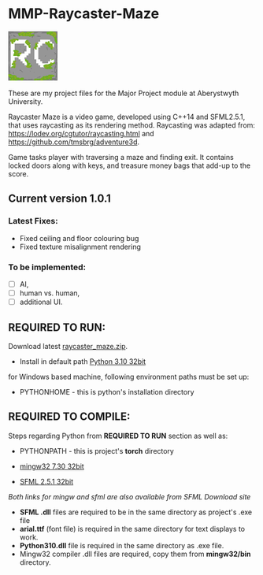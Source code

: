 # MMP-Raycaster-Maze
![Raycaster Maze](clion_project/resources/textures/icon.png)

These are my project files for the Major Project module at Aberystwyth University.

Raycaster Maze is a video game, developed using C++14 and SFML2.5.1, that uses raycasting as its rendering method. Raycasting was adapted from: https://lodev.org/cgtutor/raycasting.html
and
https://github.com/tmsbrg/adventure3d.

Game tasks player with traversing a maze and finding exit. It contains locked doors along with keys, and treasure money bags that add-up to the score.

## Current version 1.0.1
### Latest Fixes:
- Fixed ceiling and floor colouring bug
- Fixed texture misalignment rendering


### To be implemented:
- [ ] AI,
- [ ] human vs. human,
- [ ] additional UI.

## REQUIRED TO RUN:
Download latest [raycaster_maze.zip](https://github.com/bartoszOlewinski/MMP-Raycaster-Maze/releases).

- Install in default path [Python 3.10 32bit](https://www.python.org/downloads/windows/)

for Windows based machine, following environment paths must be set up:
- PYTHONHOME - this is python's installation directory


## REQUIRED TO COMPILE:
Steps regarding Python from **REQUIRED TO RUN** section as well as:

- PYTHONPATH - this is project's **torch** directory

- [mingw32 7.30 32bit](https://sourceforge.net/projects/mingw-w64/files/Toolchains%20targetting%20Win32/Personal%20Builds/mingw-builds/7.3.0/threads-posix/dwarf/i686-7.3.0-release-posix-dwarf-rt_v5-rev0.7z/download)

- [SFML 2.5.1 32bit](https://www.sfml-dev.org/files/SFML-2.5.1-windows-gcc-7.3.0-mingw-32-bit.zip)

_Both links for mingw and sfml are also available from SFML Download site_

- **SFML .dll** files are required to be in the same directory as project's .exe file
- **arial.ttf** (font file) is required in the same directory for text displays to work.
- **Python310.dll** file is required in the same directory as .exe file.
- Mingw32 compiler .dll files are required, copy them from **mingw32/bin** directory.

